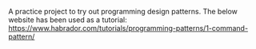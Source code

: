 A practice project to try out programming design patterns. 
The below website has been used as a tutorial: https://www.habrador.com/tutorials/programming-patterns/1-command-pattern/